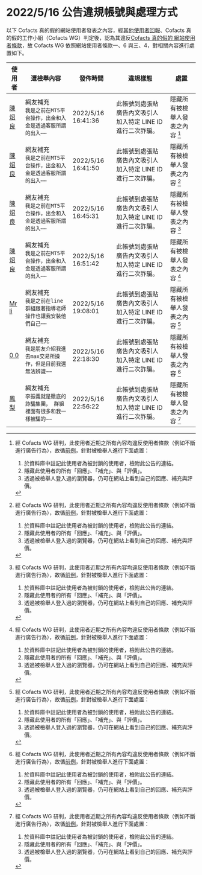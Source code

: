2022/5/16 公告違規帳號與處理方式
=========

以下 Cofacts 真的假的網站使用者發表之內容，經[其他使用者回報](https://docs.google.com/spreadsheets/d/e/2PACX-1vRdcwXdC36xfgXfSMSk527Zbel9A-__vwRXkQ0NjkzSXoSPETCFc7sI7SoaAFdPCfskugtQL-Md8JgH/pubhtml?gid=438362561&single=true)、Cofacts 真的假的工作小組（Cofacts WG）判定後，認為其違反[Cofacts 真的假的 網站使用者條款](https://github.com/cofacts/rumors-site/blob/master/LEGAL.md)，故 Cofacts WG 依照網站使用者條款一、6 與三、4，對相關內容進行處置如下。

| 使用者 | 遭檢舉內容 | 發佈時間 | 違規樣態 | 處置 |
| ----- | -------- | ------- | ------- | --- |
| [陳炤良](https://cofacts.github.io/community-builder/#/editorworks?showAll=1&day=365&userId=5EYGzIABLBWbhK-vZeWW) | 網友補充<br>`我是之前在MT5平台操作，出金和入金是透過客服所謂的出入⋯⋯` | 2022/5/16 16:41:36 | 此帳號到處張貼廣告內文吸引人加入特定 LINE ID 進行二次詐騙。 | 隱藏所有被檢舉人發表之內容 [^block] |
| [陳炤良](https://cofacts.github.io/community-builder/#/editorworks?showAll=1&day=365&userId=5EYGzIABLBWbhK-vZeWW) | 網友補充<br>`我是之前在MT5平台操作，出金和入金是透過客服所謂的出入⋯⋯` | 2022/5/16 16:41:50 | 此帳號到處張貼廣告內文吸引人加入特定 LINE ID 進行二次詐騙。 | 隱藏所有被檢舉人發表之內容 [^block] |
| [陳炤良](https://cofacts.github.io/community-builder/#/editorworks?showAll=1&day=365&userId=5EYGzIABLBWbhK-vZeWW) | 網友補充<br>`我是之前在MT5平台操作，出金和入金是透過客服所謂的出入⋯⋯` | 2022/5/16 16:45:31 | 此帳號到處張貼廣告內文吸引人加入特定 LINE ID 進行二次詐騙。 | 隱藏所有被檢舉人發表之內容 [^block] |
| [陳炤良](https://cofacts.github.io/community-builder/#/editorworks?showAll=1&day=365&userId=5EYGzIABLBWbhK-vZeWW) | 網友補充<br>`我是之前在MT5平台操作，出金和入金是透過客服所謂的出入⋯⋯` | 2022/5/16 16:51:42 | 此帳號到處張貼廣告內文吸引人加入特定 LINE ID 進行二次詐騙。 | 隱藏所有被檢舉人發表之內容 [^block] |
| [Mr li](https://cofacts.github.io/community-builder/#/editorworks?showAll=1&day=365&userId=gEZuzIABLBWbhK-vvuYc) | 網友補充<br>`我是之前在line群組跟著指導老師操作也讓我安裝他們自己⋯⋯` | 2022/5/16 19:08:01 | 此帳號到處張貼廣告內文吸引人加入特定 LINE ID 進行二次詐騙。 | 隱藏所有被檢舉人發表之內容 [^block] |
| [0 0](https://cofacts.github.io/community-builder/#/editorworks?showAll=1&day=365&userId=0UYszYABLBWbhK-v6edB) | 網友補充<br>`我是朋友介紹我進去max交易所操作，但是目前我還無法辨識⋯⋯` | 2022/5/16 22:18:30 | 此帳號到處張貼廣告內文吸引人加入特定 LINE ID 進行二次詐騙。 | 隱藏所有被檢舉人發表之內容 [^block] |
| [鳳梨](https://cofacts.github.io/community-builder/#/editorworks?showAll=1&day=365&userId=DkaIy4ABLBWbhK-vreUI) | 網友補充<br>`李振義就是徹底的詐騙集團， 群組裡面有很多和我一樣被騙的⋯⋯` | 2022/5/16 22:56:22 | 此帳號到處張貼廣告內文吸引人加入特定 LINE ID 進行二次詐騙。 | 隱藏所有被檢舉人發表之內容 [^block] |

[^block]: 
    經 Cofacts WG 研判，此使用者近期之所有內容均違反使用者條款（例如不斷進行廣告行為），故循[前例](https://github.com/cofacts/takedowns/blob/master/2021/1125-2nd-spam.md)，針對被檢舉人進行下面處置：
    1. 於資料庫中註記此使用者為被封鎖的使用者，檢附此公告的連結。
    2. 隱藏此使用者的所有「回應」、「補充」、與「評價」。
    3. 透過被檢舉人登入過的瀏覽器，仍可在網站上看到自己的回應、補充與評價。
